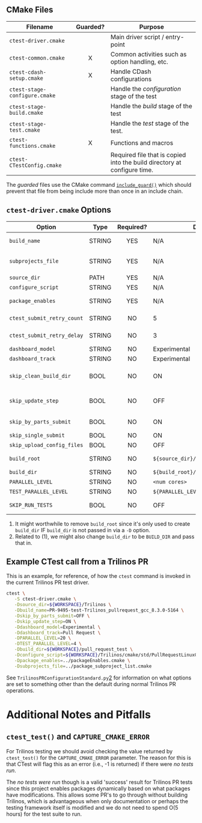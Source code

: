 CMake Files
-----------

| Filename                      | Guarded? | Purpose                                                                  |
|-------------------------------|:--------:|--------------------------------------------------------------------------|
| `ctest-driver.cmake`          |          | Main driver script / entry-point                                         |
| `ctest-common.cmake`          |    X     | Common activities such as option handling, etc.                          |
| `ctest-cdash-setup.cmake`     |    X     | Handle CDash configurations                                              |
| `ctest-stage-configure.cmake` |          | Handle the _configuration_ stage of the test                             |
| `ctest-stage-build.cmake`     |          | Handle the _build_ stage of the test                                     |
| `ctest-stage-test.cmake`      |          | Handle the _test_ stage of the test.                                     |
| `ctest-functions.cmake`       |    X     | Functions and macros                                                     |
| `ctest-CTestConfig.cmake`     |          | Required file that is copied into the build directory at configure time. |

The _guarded_ files use the CMake command [`include_guard()`][1] which should prevent that file
from being include more than once in an include chain.


`ctest-driver.cmake` Options
----------------------------

| Option                     | Type   | Required? | Default                                       | Description                                                        |
|----------------------------|--------|:---------:|-----------------------------------------------|--------------------------------------------------------------------|
| `build_name`               | STRING |    YES    | N/A                                           | The build name, see Jenkins' `${JOB_NAME}` envvar.                 |
| `subprojects_file`         | STRING |    YES    | N/A                                           | This is the `package_subproject_list.cmake` file.                  |
| `source_dir`               | PATH   |    YES    | N/A                                           | Path to the source directory.                                      |
| `configure_script`         | STRING |    YES    | N/A                                           | Test settings CMake script.                                        |
| `package_enables`          | STRING |    YES    | N/A                                           | This is the `packageEnables.cmake` file.                           |
| `ctest_submit_retry_count` | STRING |    NO     | 5                                             | Number of times to retry a ctest submssion.                        |
| `ctest_submit_retry_delay` | STRING |    NO     | 3                                             | Delay (seconds) between attempts to submit to cdash.               |
| `dashboard_model`          | STRING |    NO     | Experimental                                  | CDash model                                                        |
| `dashboard_track`          | STRING |    NO     | Experimental                                  | CDash track                                                        |
| `skip_clean_build_dir`     | BOOL   |    NO     | ON                                            | Skip cleaning the build directory (`ctest_empty_binary_directory`) |
| `skip_update_step`         | BOOL   |    NO     | OFF                                           | Skip the update step (`ctest_update()`) of the repository.         |
| `skip_by_parts_submit`     | BOOL   |    NO     | ON                                            | Skip submission to CDash after each phase.                         |
| `skip_single_submit`       | BOOL   |    NO     | ON                                            | Skip single submission                                             |
| `skip_upload_config_files` | BOOL   |    NO     | OFF                                           | Skip upload config files (???)                                     |
| `build_root`               | STRING |    NO     | `${source_dir}/nightly_testing`               | Used to generate `build_dir` if `build_dir` is not defined.        |
| `build_dir`                | STRING |    NO     | `${build_root}/${CTEST_BUILD_NAME}`           | Path to the build directory.                                       |
| `PARALLEL_LEVEL`           | STRING |    NO     | `<num cores>`                                 |                                                                    |
| `TEST_PARALLEL_LEVEL`      | STRING |    NO     | `${PARALLEL_LEVEL}`                           |                                                                    |
| `SKIP_RUN_TESTS`           | BOOL   |    NO     | OFF                                           | Skip running any tests (any tests enabled will still compile)      |


1. It might worthwhile to remove `build_root` since it's only used to create `build_dir` IF `build_dir` is not passed in
   via a `-D` option.
2. Related to (1), we might also change `build_dir` to be `BUILD_DIR` and pass that in.


Example CTest call from a Trilinos PR
-------------------------------------
This is an example, for reference, of how the `ctest` command is invoked in the current Trilinos
PR test driver.
```bash
ctest \
   -S ctest-driver.cmake \
   -Dsource_dir=${WORKSPACE}/Trilinos \
   -Dbuild_name=PR-9495-test-Trilinos_pullrequest_gcc_8.3.0-5164 \
   -Dskip_by_parts_submit=OFF \
   -Dskip_update_step=ON \
   -Ddashboard_model=Experimental \
   -Ddashboard_track=Pull Request \
   -DPARALLEL_LEVEL=20 \
   -DTEST_PARALLEL_LEVEL=4 \
   -Dbuild_dir=${WORKSPACE}/pull_request_test \
   -Dconfigure_script=${WORKSPACE}/Trilinos/cmake/std/PullRequestLinuxGCC8.3.0TestingSettings.cmake \
   -Dpackage_enables=../packageEnables.cmake \
   -Dsubprojects_file=../package_subproject_list.cmake
```

See `TrilinosPRConfigurationStandard.py`[2] for information on what options are set to something
other than the default during normal Trilinos PR operations.

Additional Notes and Pitfalls
=============================

`ctest_test()` and `CAPTURE_CMAKE_ERROR`
----------------------------------------
For Trilinos testing we should avoid checking the value returned by `ctest_test()`
for the `CAPTURE_CMAKE_ERROR` parameter. The reason for this is that CTest will
flag this as an error (i.e., -1 is returned) if there were _no tests run_.

The _no tests were run_ though is a valid 'success' result for Trilinos PR tests since
this project enables packages dynamically based on what packages have modifications.
This allows some PR's to go through without building Trilinos, which is advantageous
when only documentation or perhaps the testing framework itself is modified and we do
not need to spend O(5 hours) for the test suite to run.

[1]: https://cmake.org/cmake/help/latest/command/include_guard.html
[2]: https://github.com/trilinos/Trilinos/blob/master/packages/framework/pr_tools/trilinosprhelpers/TrilinosPRConfigurationStandard.py
